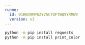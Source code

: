```yaml
---
runme:
  id: 01HW39MP6ZYV5C7QFTWQ9YRMW9
  version: v3
---
```


```sh {"id":"01HW39MR8WVD088ZB5CV4AKXAD"}
python -m pip install requests
python -m pip install print_color
```